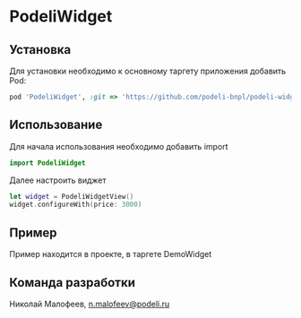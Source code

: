 # PodeliWidget

## Установка

Для установки необходимо к основному таргету приложения добавить Pod:
```ruby
pod 'PodeliWidget', :git => 'https://github.com/podeli-bnpl/podeli-widget-ios.git', :tag => '0.0.5'
```

## Использование

Для начала использования необходимо добавить import
```swift
import PodeliWidget

```
Далее настроить виджет 
```swift
let widget = PodeliWidgetView()
widget.configureWith(price: 3000)
```

## Пример
Пример находится в проекте, в таргете DemoWidget

## Команда разработки

Николай Малофеев, n.malofeev@podeli.ru


